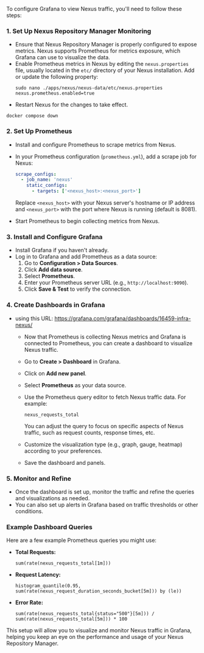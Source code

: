 To configure Grafana to view Nexus traffic, you'll need to follow these steps:

### 1. **Set Up Nexus Repository Manager Monitoring**
   - Ensure that Nexus Repository Manager is properly configured to expose metrics. Nexus supports Prometheus for metrics exposure, which Grafana can use to visualize the data.
   - Enable Prometheus metrics in Nexus by editing the `nexus.properties` file, usually located in the `etc/` directory of your Nexus installation. Add or update the following property:
     ```
     sudo nano ./apps/nexus/nexus-data/etc/nexus.properties
     nexus.prometheus.enabled=true
     ```
   - Restart Nexus for the changes to take effect.
   ```
   docker compose down
   ```

### 2. **Set Up Prometheus**
   - Install and configure Prometheus to scrape metrics from Nexus.
   - In your Prometheus configuration (`prometheus.yml`), add a scrape job for Nexus:
     ```yaml
     scrape_configs:
       - job_name: 'nexus'
         static_configs:
           - targets: ['<nexus_host>:<nexus_port>']
     ```
     Replace `<nexus_host>` with your Nexus server's hostname or IP address and `<nexus_port>` with the port where Nexus is running (default is 8081).

   - Start Prometheus to begin collecting metrics from Nexus.

### 3. **Install and Configure Grafana**
   - Install Grafana if you haven't already.
   - Log in to Grafana and add Prometheus as a data source:
     1. Go to **Configuration > Data Sources**.
     2. Click **Add data source**.
     3. Select **Prometheus**.
     4. Enter your Prometheus server URL (e.g., `http://localhost:9090`).
     5. Click **Save & Test** to verify the connection.

### 4. **Create Dashboards in Grafana**
 - using this URL: https://grafana.com/grafana/dashboards/16459-infra-nexus/
   - Now that Prometheus is collecting Nexus metrics and Grafana is connected to Prometheus, you can create a dashboard to visualize Nexus traffic.
   - Go to **Create > Dashboard** in Grafana.
   - Click on **Add new panel**.
   - Select **Prometheus** as your data source.
   - Use the Prometheus query editor to fetch Nexus traffic data. For example:
     ```promql
     nexus_requests_total
     ```
     You can adjust the query to focus on specific aspects of Nexus traffic, such as request counts, response times, etc.

   - Customize the visualization type (e.g., graph, gauge, heatmap) according to your preferences.
   - Save the dashboard and panels.

### 5. **Monitor and Refine**
   - Once the dashboard is set up, monitor the traffic and refine the queries and visualizations as needed.
   - You can also set up alerts in Grafana based on traffic thresholds or other conditions.

### Example Dashboard Queries
Here are a few example Prometheus queries you might use:

- **Total Requests:**
  ```promql
  sum(rate(nexus_requests_total[1m]))
  ```

- **Request Latency:**
  ```promql
  histogram_quantile(0.95, sum(rate(nexus_request_duration_seconds_bucket[5m])) by (le))
  ```

- **Error Rate:**
  ```promql
  sum(rate(nexus_requests_total{status="500"}[5m])) / sum(rate(nexus_requests_total[5m])) * 100
  ```

This setup will allow you to visualize and monitor Nexus traffic in Grafana, helping you keep an eye on the performance and usage of your Nexus Repository Manager.
